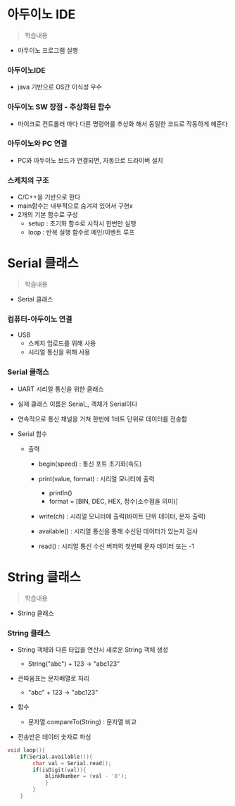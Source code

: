 # 아두이노 IDE
> 학습내용
- 아두이노 프로그램 실행

### 아두이노IDE
- java 기반으로 OS간 이식성 우수

### 아두이노 SW 장점 - 추상화된 함수
- 마이크로 컨트롤러 마다 다른 명령어를 추상화 해서 동일한 코드로 작동하게 해준다

### 아두이노와 PC 연결
- PC와 아두이노 보드가 연결되면, 자동으로 드라이버 설치

### 스케치의 구조
- C/C++을 기반으로 한다
- main함수는 내부적으로 숨겨져 있어서 구현x
- 2개의 기본 함수로 구성
	- setup : 초기화 함수로 시작시 한번만 실행
	- loop : 반복 실행 함수로 메인/이벤트 루프

# Serial 클래스
> 학습내용
- Serial 클래스

### 컴퓨터-아두이노 연결
- USB
	- 스케치 업로드를 위해 사용
	- 시리얼 통신을 위해 사용

### Serial 클래스
- UART 시리얼 통신을 위한 클래스
- 실제 클래스 이름은 Serial_, 객체가 Serial이다
- 연속적으로 통신 채널을 거쳐 한번에 1비트 단위로 데이터를 전송함

- Serial 함수
	- 출력
		- begin(speed) : 통신 포트 초기화(속도)
		- print(value, format) : 시리얼 모니터에 출력
			- println()
			- format = [BIN, DEC, HEX, 정수(소수점을 의미)]

		- write(ch) : 시리얼 모니터에 출력(바이트 단위 데이터, 문자 출력)
		- available() : 시리얼 통신을 통해 수신된 데이터가 있는지 검사
		- read() : 시리얼 통신 수신 버퍼의 첫번째 문자 데이터 또는 -1
	
# String 클래스
> 학습내용
- String 클래스

### String 클래스
- String 객체와 다른 타입을 연산시 새로운 String 객체 생성
	- String("abc") + 123 -> "abc123"

- 큰따옴표는 문자배열로 처리
	- "abc" + 123 -> "abc123"

- 함수
	- 문자열.compareTo(String) : 문자열 비교

- 전송받은 데이터 숫자로 파싱
 ```c++
 void loop(){
	 if(Serial.available()){
		 char val = Serial.read();
		 if(isDigit(val)){
			 blinkNumber = (val - '0');
			 }
		 }
	 }
 ```
